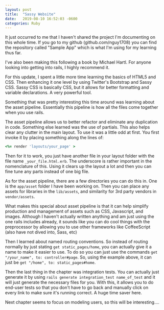 ```yaml
---
layout: post
title:  "Sassy Website"
date:   2019-08-10 16:52:03 -0600
categories: Ruby
---
```


It just occurred to me that I haven't shared the project I'm documenting on this whole time. If you go to my github (github.com/nguy1708) you can find the repository called "Sample App" which is what I'm using for my learning thus far.

I've also been making this following a book by Michael Hartl. For anyone looking into getting into rails, I highly recommend it. 

For this update, I spent a little more time learning the basics of HTML5 and CSS. Then enhancing it one level by using Twitter's Bootstrap and Sassy CSS. Sassy CSS is basically CSS, but it allows for better formatting and variable declarations. A very powerful tool. 

Something that was pretty interesting this time around was learning about the asset pipeline. Essentially this pipeline is how all the files come together when you use rails. 

The asset pipeline allows us to better refactor and eliminate any duplication in code. Something else learned was the use of partials. This also helps clear any clutter in the main layout. To use it was a little odd at first. You first invoke it by placing something along the lines of:
```ruby
<%= render 'layouts/your_page' >
```

Then for it to work, you just have another file in your layout folder with the file name `_your_file.html.erb`. The underscore is rather important in the nomenclature of this. Using it clears up the layout a lot and then you can fine tune any parts instead of one big file. 

As for the asset pipeline, there are a few directories you can do this in. One is the `app/asset` folder I have been working on. Then you can place any assets for libraries in the `lib/assets`, and similarity for 3rd party vendors in `vendor/assets`.

What makes this special about asset pipeline is that it can help simplify production and management of assets such as CSS, Javascript, and images. Although I haven't actually written anything and am just using the one rails includes already, it sounds like you can do cool things with the preprocessor by allowing you to use other frameworks like CoffeeScript (also have not dived into, Sass, etc)

Then I learned about named routing conventions. So instead of routing normally by just stating `get static_pages/home`, you can actually give it a name to make it easier to use. To do so you can just use the commands `get "/your_name", to: controller#page`. So, using the example above, it can just be `get "/home", to: static_pages#home`. 

Then the last thing in the chapter was integration tests. You can actually just generate it by using `rails generate integration_test name_of_test` and it will just generate the necessary files for you. With this, it allows you to do end-user tests so that you don't have to go back and manually click on every link to make sure it's running correct. A huge time saver here. 

Next chapter seems to focus on modeling users, so this will be interesting....